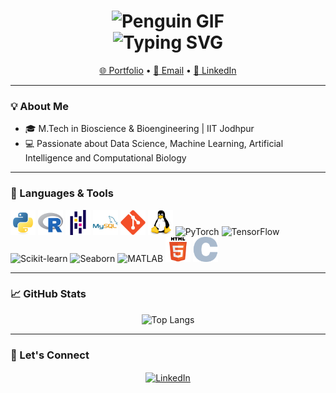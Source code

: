 <h1 align="center">
  <img src="https://media.giphy.com/media/JlJJU8Rd2QP4qxjNBc/giphy.gif" alt="Penguin GIF" width="150"/><br>
  <img src="https://readme-typing-svg.herokuapp.com?font=Fira+Code&size=30&duration=3000&pause=1000&color=36BCF7&center=true&vCenter=true&multiline=true&width=500&lines=👋+Hi%2C+I'm+Rupanjali+Singh;🚀+Research+Engineer+%7C+Bioinformatics+%7C+AI+%7C+ML" alt="Typing SVG"/>
</h1>

<p align="center">
  <a href="https://irupanjali.github.io/Portfolio/" target="_blank">🌐 Portfolio</a> • 
  <a href="mailto:rupanjalisingh10@gmail.com">📧 Email</a> • 
  <a href="https://linkedin.com/in/rupanjali-s-868a97209" target="_blank">💼 LinkedIn</a>
</p>

---

### 💡 About Me

- 🎓 M.Tech in Bioscience & Bioengineering | IIT Jodhpur  
- 💻 Passionate about Data Science, Machine Learning, Artificial Intelligence and Computational Biology  

---

### 🔧 Languages & Tools

<p align="left">
  <img src="https://raw.githubusercontent.com/devicons/devicon/master/icons/python/python-original.svg" alt="Python" width="40"/>
  <img src="https://raw.githubusercontent.com/devicons/devicon/master/icons/r/r-original.svg" alt="R" width="40"/>
  <img src="https://raw.githubusercontent.com/devicons/devicon/master/icons/pandas/pandas-original.svg" alt="Pandas" width="40"/>
  <img src="https://raw.githubusercontent.com/devicons/devicon/master/icons/mysql/mysql-original-wordmark.svg" alt="MySQL" width="40"/>
  <img src="https://raw.githubusercontent.com/devicons/devicon/master/icons/git/git-original.svg" alt="Git" width="40"/>
  <img src="https://raw.githubusercontent.com/devicons/devicon/master/icons/linux/linux-original.svg" alt="Linux" width="40"/>
  <img src="https://www.vectorlogo.zone/logos/pytorch/pytorch-icon.svg" alt="PyTorch" width="40"/>
  <img src="https://www.vectorlogo.zone/logos/tensorflow/tensorflow-icon.svg" alt="TensorFlow" width="40"/>
  <img src="https://upload.wikimedia.org/wikipedia/commons/0/05/Scikit_learn_logo_small.svg" alt="Scikit-learn" width="40"/>
  <img src="https://seaborn.pydata.org/_images/logo-mark-lightbg.svg" alt="Seaborn" width="40"/>
  <img src="https://upload.wikimedia.org/wikipedia/commons/2/21/Matlab_Logo.png" alt="MATLAB" width="40"/>
  <img src="https://raw.githubusercontent.com/devicons/devicon/master/icons/html5/html5-original-wordmark.svg" alt="HTML5" width="40"/>
  <img src="https://raw.githubusercontent.com/devicons/devicon/master/icons/c/c-original.svg" alt="C" width="40"/>
</p>

---

### 📈 GitHub Stats

<p align="center">
  <img src="https://github-readme-stats.vercel.app/api/top-langs/?username=irupanjali&layout=compact&langs_count=10" alt="Top Langs" height="180"/>
</p>

---

### 🤝 Let's Connect

<p align="center">
  <a href="https://linkedin.com/in/rupanjali-s-868a97209" target="_blank">
    <img align="center" src="https://raw.githubusercontent.com/rahuldkjain/github-profile-readme-generator/master/src/images/icons/Social/linked-in-alt.svg" alt="LinkedIn" height="30" width="40" />
  </a>
</p>
